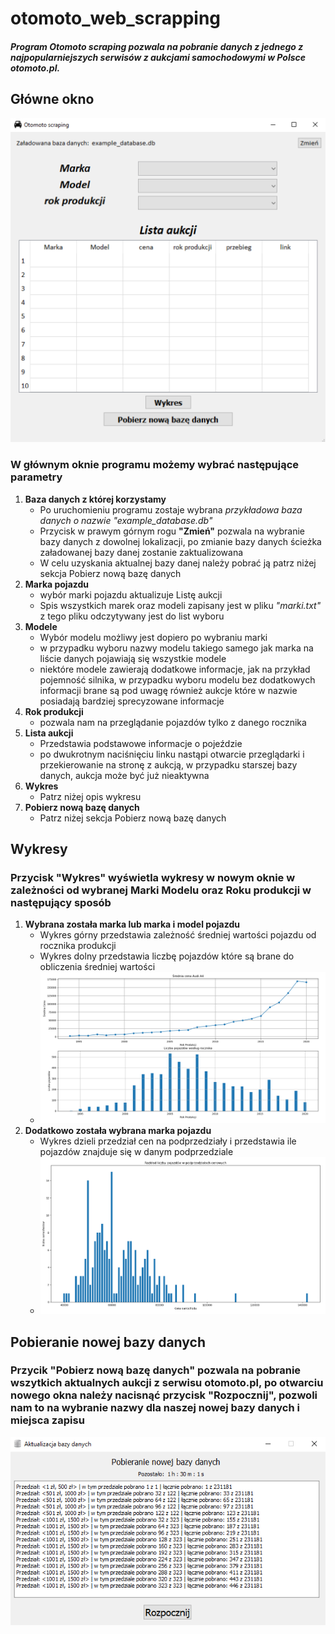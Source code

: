 # otomoto_web_scrapping

##### Program Otomoto scraping pozwala na pobranie danych z jednego z najpopularniejszych serwisów z aukcjami samochodowymi w Polsce otomoto.pl. 

## Główne okno

![GitHub Logo](/screenshots/MainWindow.png)

### W głównym oknie programu możemy wybrać następujące parametry
1. **Baza danych z której korzystamy**
   * Po uruchomieniu programu zostaje wybrana *przykładowa baza danych o nazwie "example_database.db"*
   * Przycisk w prawym górnym rogu **"Zmień"** pozwala na wybranie bazy danych z dowolnej lokalizacji, po zmianie bazy danych ścieżka załadowanej bazy danej zostanie zaktualizowana
   * W celu uzyskania aktualnej bazy danej należy pobrać ją patrz niżej sekcja Pobierz nową bazę danych
1. **Marka pojazdu**
   * wybór marki pojazdu aktualizuje Listę aukcji
   * Spis wszystkich marek oraz modeli zapisany jest w pliku *"marki.txt"* z tego pliku odczytywany jest do list wyboru
1. **Modele**
   * Wybór modelu możliwy jest dopiero po wybraniu marki
   * w przypadku wyboru nazwy modelu takiego samego jak marka na liście danych pojawiają się wszystkie modele
   * niektóre modele zawierają dodatkowe informacje, jak na przykład pojemność silnika, w przypadku wyboru modelu bez dodatkowych informacji brane są pod uwagę również aukcje które w nazwie posiadają bardziej sprecyzowane informacje
1. **Rok produkcji**
   * pozwala nam na przeglądanie pojazdów tylko z danego rocznika
1. **Lista aukcji**
   * Przedstawia podstawowe informacje o pojeździe
   * po dwukrotnym naciśnięciu linku nastąpi otwarcie przeglądarki i przekierowanie na stronę z aukcją, w przypadku starszej bazy danych, aukcja może być już nieaktywna
1. **Wykres**
   * Patrz niżej opis wykresu
1. **Pobierz nową bazę danych**
   * Patrz niżej sekcja Pobierz nową bazę danych
   
## Wykresy 

### Przycisk "Wykres" wyświetla wykresy w nowym oknie w zależności od wybranej Marki Modelu oraz Roku produkcji w  następujący sposób
 
1. **Wybrana została marka lub marka i model pojazdu**
   * Wykres górny przedstawia zależność średniej wartości pojazdu od rocznika produkcji
   * Wykres dolny przedstawia liczbę pojazdów które są brane do obliczenia średniej wartości
   * ![GitHub Logo](/screenshots/Graph1.png)
1. **Dodatkowo została wybrana marka pojazdu**
   * Wykres dzieli przedział cen na podprzedziały i przedstawia ile pojazdów znajduje się w danym podprzedziale 
   * ![GitHub Logo](/screenshots/Graph2.png)
   
## Pobieranie nowej bazy danych

### Przycik "Pobierz nową bazę danych" pozwala na pobranie wszytkich aktualnych aukcji z serwisu otomoto.pl, po otwarciu nowego okna należy nacisnąć przycisk "Rozpocznij", pozwoli nam to na wybranie nazwy dla naszej nowej bazy danych i miejsca zapisu

![GitHub Logo](/screenshots/scrappingWindow.png)








